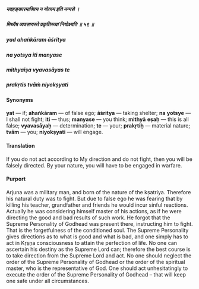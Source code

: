 ##### यदहङ्कारमाश्रित्य न योत्स्य इति मन्यसे ।
##### मिथ्यैष व्यवसायस्ते प्रकृतिस्त्वां नियोक्ष्यति ॥ ५९ ॥

##### yad ahaṅkāram āśritya
##### na yotsya iti manyase
##### mithyaiṣa vyavasāyas te
##### prakṛtis tvāṁ niyokṣyati

#### Synonyms

**yat** — if; **ahaṅkāram** — of false ego; **āśritya** — taking shelter; **na** **yotsye** — I shall not fight; **iti** — thus; **manyase** — you think; **mithyā** **eṣaḥ** — this is all false; **vyavasāyaḥ** — determination; **te** — your; **prakṛtiḥ** — material nature; **tvām** — you; **niyokṣyati** — will engage.

#### Translation

If you do not act according to My direction and do not fight, then you will be falsely directed. By your nature, you will have to be engaged in warfare.

#### Purport

Arjuna was a military man, and born of the nature of the kṣatriya. Therefore his natural duty was to fight. But due to false ego he was fearing that by killing his teacher, grandfather and friends he would incur sinful reactions. Actually he was considering himself master of his actions, as if he were directing the good and bad results of such work. He forgot that the Supreme Personality of Godhead was present there, instructing him to fight. That is the forgetfulness of the conditioned soul. The Supreme Personality gives directions as to what is good and what is bad, and one simply has to act in Kṛṣṇa consciousness to attain the perfection of life. No one can ascertain his destiny as the Supreme Lord can; therefore the best course is to take direction from the Supreme Lord and act. No one should neglect the order of the Supreme Personality of Godhead or the order of the spiritual master, who is the representative of God. One should act unhesitatingly to execute the order of the Supreme Personality of Godhead – that will keep one safe under all circumstances.